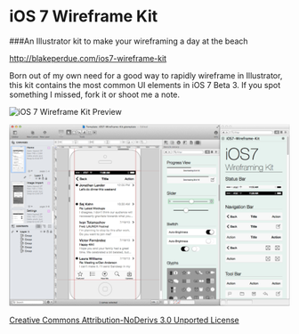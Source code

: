 iOS 7 Wireframe Kit
===================

###An Illustrator kit to make your wireframing a day at the beach

http://blakeperdue.com/ios7-wireframe-kit

Born out of my own need for a good way to rapidly wireframe in Illustrator, this kit contains the most common UI elements in iOS 7 Beta 3. If you spot something I missed, fork it or shoot me a note.

![iOS 7 Wireframe Kit Preview](/iOS7-Wireframe-Kit.png "iOS 7 Wireframe Kit Preview")

<p align="center">
<img alt="iOS 7 Wireframe Kit Preview (Omnigraffle)" src="https://github.com/SidneyS/ios7-wireframe-kit/raw/master/iOS7-Wireframe-Kit-Example-Omnigraffle.png"/>
</p>

[Creative Commons Attribution-NoDerivs 3.0 Unported License](https://creativecommons.org/licenses/by-nd/3.0/)



